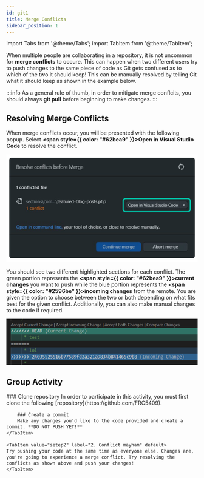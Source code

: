 ```yaml
---
id: git1
title: Merge Conflicts
sidebar_position: 1
---
```


import Tabs from '@theme/Tabs';
import TabItem from '@theme/TabItem';

When multiple people are collaborating in a repository, it is not uncommon for **merge conflicts** to occure. This can happen when two different users try to push changes to the same piece of code as Git gets confused as to which of the two it should keep! This can be manually resolved by telling Git what it should keep as shown in the example below. 

:::info
As a general rule of thumb, in order to mitigate merge conflcits, you should always **git pull** before beginning to make changes. 
:::

## Resolving Merge Conflicts
When merge conflicts occur, you will be presented with the following popup. Select **<span style={{ color: "#62bea9" }}>Open in Visual Studio Code</span>** to resolve the conflict.

![Resolve Merge Confict Diagram](./../../static/img/solve-conflict-diagram.svg)


You should see two different highlighted sections for each conflict. The green portion represents the **<span style={{ color: "#62bea9" }}>current changes</span>** you want to push while the blue portion represents the **<span style={{ color: "#2596be" }}>incoming changes</span>** from the remote. You are given the option to choose between the two or both depending on what fits best for the given conflict. Additionally, you can also make manual changes to the code if required.

![Merge Conflict Example](./../../static/img/merge-conflict-example.png)

## Group Activity
<Tabs>
    <TabItem value="setep1" label="1. Create a commit" default>
        ### Clone repository
        In order to participate in this activity, you must first clone the following [repository](https://github.com/FRC5409). 

        ### Create a commit
        Make any changes you'd like to the code provided and create a commit. **DO NOT PUSH YET!**
    </TabItem>

    <TabItem value="setep2" label="2. Conflict mayham" default>
    Try pushing your code at the same time as everyone else. Changes are, you're going to experience a merge conflict. Try resolving the conflicts as shown above and push your changes!
    </TabItem>
</Tabs>